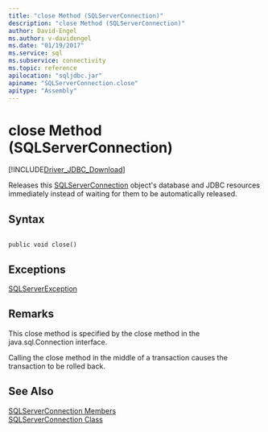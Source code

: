 ```yaml
---
title: "close Method (SQLServerConnection)"
description: "close Method (SQLServerConnection)"
author: David-Engel
ms.author: v-davidengel
ms.date: "01/19/2017"
ms.service: sql
ms.subservice: connectivity
ms.topic: reference
apilocation: "sqljdbc.jar"
apiname: "SQLServerConnection.close"
apitype: "Assembly"
---
```

# close Method (SQLServerConnection)
[!INCLUDE[Driver_JDBC_Download](../../../includes/driver_jdbc_download.md)]

  Releases this [SQLServerConnection](../../../connect/jdbc/reference/sqlserverconnection-class.md) object's database and JDBC resources immediately instead of waiting for them to be automatically released.  
  
## Syntax  
  
```  
  
public void close()  
```  
  
## Exceptions  
 [SQLServerException](../../../connect/jdbc/reference/sqlserverexception-class.md)  
  
## Remarks  
 This close method is specified by the close method in the java.sql.Connection interface.  
  
 Calling the close method in the middle of a transaction causes the transaction to be rolled back.  
  
## See Also  
 [SQLServerConnection Members](../../../connect/jdbc/reference/sqlserverconnection-members.md)   
 [SQLServerConnection Class](../../../connect/jdbc/reference/sqlserverconnection-class.md)  
  
  
